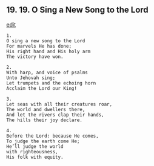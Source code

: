 
## 19.  19. O Sing a New Song to the Lord
[edit](https://docs.google.com/document/d/1BidcEABIWue681AKTEb22CtBOIw8afzT/edit?mode=html)






    1.
    O sing a new song to the Lord
    For marvels He has done;
    His right hand and His holy arm
    The victory have won.

    2.
    With harp, and voice of psalms
    Unto Jehovah sing;
    Let trumpets and the echoing horn
    Acclaim the Lord our King!

    3.
    Let seas with all their creatures roar,
    The world and dwellers there,
    And let the rivers clap their hands,
    The hills their joy declare.

    4.
    Before the Lord: because He comes,
    To judge the earth come He;
    He’ll judge the world
    with righteousness,
    His folk with equity.

